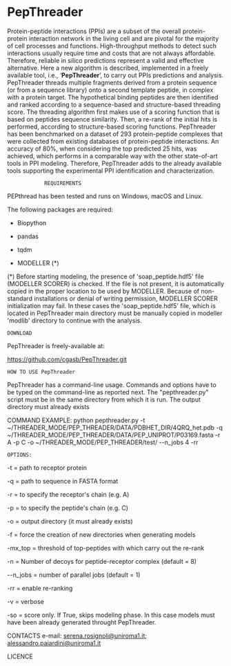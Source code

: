 # PepThreader
Protein-peptide interactions (PPIs) are a subset of the overall protein-protein interaction network in the living cell and are pivotal for the majority of cell processes and functions. High-throughput methods to detect such interactions usually require time and costs that are not always affordable. Therefore, reliable in silico predictions represent a valid and effective alternative. 
Here a new algorithm is described, implemented in a freely available tool, i.e., ‘**PepThreader**’, to carry out PPIs predictions and analysis. PepThreader threads multiple fragments derived from a protein sequence (or from a sequence library) onto a second template peptide, in complex with a protein target. The hypothetical binding peptides are then identified and ranked according to a sequence-based and structure-based threading score. The threading algorithm first makes use of a scoring function that is based on peptides sequence similarity. Then, a re-rank of the initial hits is performed, according to structure-based scoring functions. PepThreader has been benchmarked on a dataset of 293 protein-peptide complexes that were collected from existing databases of protein-peptide interactions. An accuracy of 80%, when considering the top predicted 25 hits, was achieved, which performs in a comparable way with the other state-of-art tools in PPI modeling. Therefore, PepThreader adds to the already available tools supporting the experimental PPI identification and characterization. 
 



                REQUIREMENTS


PEPthread has been tested and runs on Windows, macOS and Linux.

The following packages are required: 

 - Biopython 
 - pandas 
 - tqdm

 - MODELLER (*)

(*) Before starting modeling, the presence of 'soap_peptide.hdf5' file (MODELLER SCORER) is checked. 
If the file is not present, it is automatically copied in the proper location to be used by MODELLER.
Because of non-standard installations or denial of writing permission, MODELLER SCORER initialization may fail. In these cases the 'soap_peptide.hdf5' file, which is located in PepThreader main directory must be manually copied in modeller 'modlib' directory to continue with the analysis. 




    DOWNLOAD 
                
                
PepThreader is freely-available at:

https://github.com/cgasb/PepThreader.git



    HOW TO USE PepThreader


PepThreader has a command-line usage. 
Commands and options have to be typed on the command-line as reported next. 
The "pepthreader.py" script must be in the same directory from which it is run. 
The output directory must already exists


COMMAND EXAMPLE:
python pepthreader.py -t ~/THREADER_MODE/PEP_THREADER/DATA/PDBHET_DIR/4QRQ_het.pdb -q ~/THREADER_MODE/PEP_THREADER/DATA/PEP_UNIPROT/P03169.fasta -r A -p C -o ~/THREADER_MODE/PEP_THREADER/test/ --n_jobs 4 -rr 



    OPTIONS:
 
 
-t = path to receptor protein 

-q = path to sequence in FASTA format

-r = to specify the receptor's chain (e.g. A)

-p = to specify the peptide's chain (e.g. C)

-o = output directory (it must already exists) 

-f = force the creation of new directories when generating models

-mx_top = threshold of top-peptides with which carry out the re-rank

-n = Number of decoys for peptide-receptor complex (default = 8)

--n_jobs = number of parallel jobs (default = 1)

-rr = enable re-ranking

-v = verbose

-so = score only. If True, skips modeling phase. In this case models must have been already generated throught PepThreader.  



 CONTACTS
 e-mail: serena.rosignoli@uniroma1.it; alessandro.paiardini@uniroma1.it



 LICENCE
